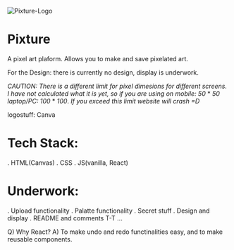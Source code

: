 ![Pixture-Logo](https://github.com/user-attachments/assets/414ca135-413d-4d97-adaf-468c7fed0003)

# Pixture

A pixel art plaform. Allows you to make and save pixelated art.

For the Design: there is currently no design, display is underwork.

*CAUTION: There is a different limit for pixel dimesions for different screens. I have not calculated what it is yet, so if you are using on mobile: 50* * *50* *laptop/PC:* *100* * *100*. *If you exceed this limit website will crash =D*

logostuff: Canva

# Tech Stack:
. HTML(Canvas)
. CSS
. JS(vanilla, React)

# Underwork:
. Upload functionality
. Palatte functionality
. Secret stuff
. Design and display
. README and comments T-T
...

Q) Why React?
A) To make undo and redo functinalities easy, and to make reusable components.
